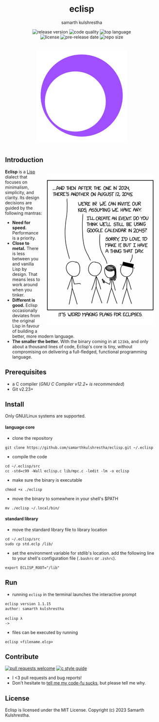 <div align="center">
<h1>eclisp</h1>

samarth kulshrestha

![release version](https://img.shields.io/github/v/release/samarthkulshrestha/eclisp?color=%23a039fa&include_prereleases&style=for-the-badge)
![code quality](https://img.shields.io/codefactor/grade/github/samarthkulshrestha/eclisp/main?style=for-the-badge)
![top language](https://img.shields.io/github/languages/top/samarthkulshrestha/eclisp?color=%234877f7&style=for-the-badge)
<br>
![license](https://img.shields.io/github/license/samarthkulshrestha/eclisp?color=%23f2e85a&style=for-the-badge)
![pre-release date](https://img.shields.io/github/release-date-pre/samarthkulshrestha/eclisp?color=%23f76ad4&style=for-the-badge)
![repo size](https://img.shields.io/github/repo-size/samarthkulshrestha/eclisp?color=%2346d4a0&style=for-the-badge)
<br/><br/><br/>
![eclisp logo](assets/eclisp.png)
<br/><br>
</div>

## Introduction

<img src="assets/xkcd_eclipse.png" align="right" style="margin: 16px;" />

**Eclisp** is a [Lisp](https://en.wikipedia.org/wiki/LISP) dialect that focuses on minimalism, simplicity, and clarity. Its design decisions are guided by the following mantras:

+ **Need for speed.** Performance is a priority.
+ **Close to metal.** There is less between you and vanilla Lisp by design. That means less to work around when you tinker.
+ **Different is good.** Eclisp occasionally deviates from the original Lisp in favour of building a better, more modern language.
+ **The smaller the better.** With the binary coming in at `121kb`, and only about a thousand lines of code, Eclisp's core is tiny, without compromising on delivering a full-fledged, functional programming language.

## Prerequisites

+ a C compiler (*GNU C Compiler v12.2+ is recommended*)
+ Git v2.23+

## Install

Only GNU/Linux systems are supported.

#### language core

+ clone the repository
```
git clone https://github.com/samarthkulshrestha/eclisp.git ~/.eclisp
```

+ compile the code
```
cd ~/.eclisp/src
cc -std=c99 -Wall eclisp.c lib/mpc.c -ledit -lm -o eclisp
```

+ make sure the binary is executable
```
chmod +x ./eclisp
```

+ move the binary to somewhere in your shell's $PATH
```
mv ./eclisp ~/.local/bin/
```

#### standard library

+ move the standard library file to library location
```
cd ~/.eclisp/src
sudo cp std.eclp /lib/
```

+ set the environment variable for stdlib's location. add the following line to
  your shell's configuration file (`.bashrc` or `.zshrc`).
```
export ECLISP_ROOT="/lib"
```

## Run

+ running `eclisp` in the terminal launches the interactive prompt
```
eclisp version 1.1.15
author: samarth kulshrestha

eclisp λ
-> 
```

+ files can be executed by running
```
eclisp <filename.elcp>
```

## Contribute

 [![pull requests welcome](https://img.shields.io/badge/PRs-welcome-brightgreen.svg?style=flat-square)](https://makeapullrequest.com)
 [![c style guide](https://img.shields.io/badge/c-style%20guide-blue?style=flat-square)](https://cs50.readthedocs.io/style/c/)

+ I <3 pull requests and bug reports!
+ Don't hesitate to [tell me my code-fu sucks](https://github.com/samarthkulshrestha/eclisp/issues/new), but please tell me why.

## License

Eclisp is licensed under the MIT License.
Copyright (c) 2023 Samarth Kulshrestha.
